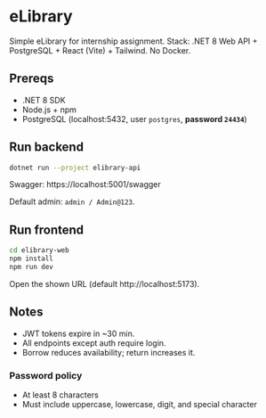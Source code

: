 # eLibrary

Simple eLibrary for internship assignment. Stack: .NET 8 Web API + PostgreSQL + React (Vite) + Tailwind. No Docker.

## Prereqs
- .NET 8 SDK
- Node.js + npm
- PostgreSQL (localhost:5432, user `postgres`, **password `24434`**)

## Run backend
```bash
dotnet run --project elibrary-api
```

Swagger: https://localhost:5001/swagger 

Default admin: `admin / Admin@123`.

## Run frontend
```bash
cd elibrary-web
npm install
npm run dev
```
Open the shown URL (default http://localhost:5173).

## Notes
- JWT tokens expire in ~30 min.
- All endpoints except auth require login.
- Borrow reduces availability; return increases it.


### Password policy
- At least 8 characters
- Must include uppercase, lowercase, digit, and special character
